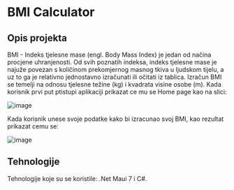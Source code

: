 # BMI Calculator

## Opis projekta

BMI - Indeks tjelesne mase (engl. Body Mass Index) je jedan od načina procjene uhranjenosti. Od svih poznatih indeksa, indeks tjelesne mase je najuže povezan s količinom prekomjernog masnog tkiva u ljudskom tijelu, a uz to ga je relativno jednostavno izračunati ili očitati iz tablica. Izračun BMI se temelji na odnosu tjelesne težine (kg) i kvadrata visine osobe (m). 
Kada korisnik prvi put ptistupi aplikaciji prikazat ce mu se Home page kao na slici:

![image](https://github.com/nejlaBelagosi/BMI_Calculator/assets/122165597/64d95a07-4184-4039-b4d4-f46e408026d2)

Kada korisnik unese svoje podatke kako bi izracunao svoj BMI, kao rezultat prikazat cemu se:

![image](https://github.com/nejlaBelagosi/BMI_Calculator/assets/122165597/36c81e18-0079-4c82-bd64-9c6b2c4c5d0c)

## Tehnologije
Tehnologije koje su se koristile: .Net Maui 7 i C#. 

